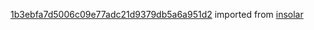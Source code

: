 [1b3ebfa7d5006c09e77adc21d9379db5a6a951d2](https://github.com/insolar/insolar/commit/1b3ebfa7d5006c09e77adc21d9379db5a6a951d2) imported from [insolar](https://github.com/insolar/insolar)
